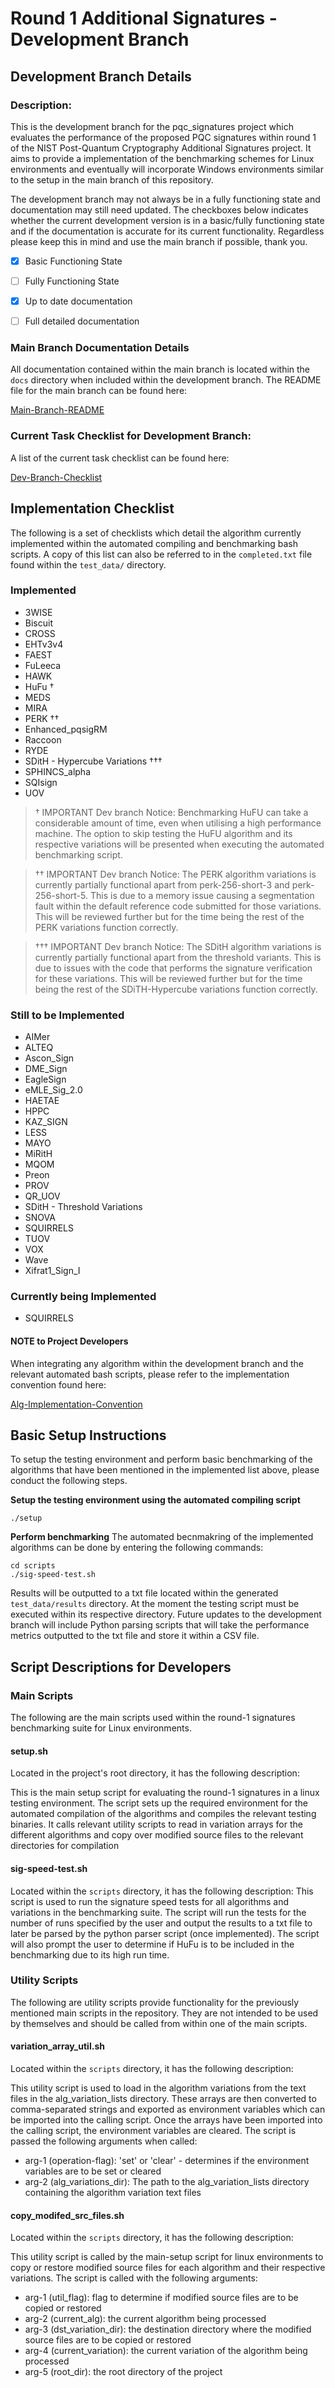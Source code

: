 # Round 1 Additional Signatures - Development Branch

## Development Branch Details

### Description:
This is the development branch for the pqc_signatures project which evaluates the performance of the proposed PQC signatures within round 1 of the NIST Post-Quantum Cryptography Additional Signatures project. It aims to provide a implementation of the benchmarking schemes for Linux environments and eventually will incorporate Windows environments similar to the setup in the main branch of this repository.

The development branch may not always be in a fully functioning state and documentation may still need updated. The checkboxes below indicates whether the current development version is in a basic/fully functioning state and if the documentation is accurate for its current functionality. Regardless please keep this in mind and use the main branch if possible, thank you.

- [x] Basic Functioning State
- [ ] Fully Functioning State
- [x] Up to date documentation
- [ ] Full detailed documentation


### Main Branch Documentation Details
All documentation contained within the main branch is located within the `docs` directory when included within the development branch. The README file for the main branch can be found here:

[Main-Branch-README](docs/MAIN_BRANCH_README.md)


### Current Task Checklist for Development Branch:

A list of the current task checklist can be found here:

[Dev-Branch-Checklist](./dev-branch-tasklist.md)



## Implementation Checklist
The following is a set of checklists which detail the algorithm currently implemented within the automated compiling and benchmarking bash scripts. A copy of this list can also be referred to in the `completed.txt` file found within the `test_data/` directory.

### Implemented
- 3WISE
- Biscuit
- CROSS
- EHTv3v4
- FAEST
- FuLeeca
- HAWK
- HuFu †
- MEDS
- MIRA
- PERK ††
- Enhanced_pqsigRM
- Raccoon
- RYDE
- SDitH - Hypercube Variations †††
- SPHINCS_alpha
- SQIsign
- UOV

> † IMPORTANT Dev branch Notice: Benchmarking HuFU can take a considerable amount of time, even when utilising a high performance machine. The option to skip testing the HuFU algorithm and its respective variations will be presented when executing the automated benchmarking script.  

> †† IMPORTANT Dev branch Notice: The PERK algorithm variations is currently partially functional apart from perk-256-short-3 and perk-256-short-5. This is due to a memory issue causing a segmentation fault within the default reference code submitted for those variations. This will be reviewed further but for the time being the rest of the PERK variations function correctly.

> ††† IMPORTANT Dev branch Notice: The SDitH algorithm variations is currently partially functional apart from the threshold variants. This is due to issues with the code that performs the signature verification for these variations. This will be reviewed further but for the time being the rest of the SDiTH-Hypercube variations function correctly. 


### Still to be Implemented
- AIMer
- ALTEQ
- Ascon_Sign
- DME_Sign
- EagleSign
- eMLE_Sig_2.0
- HAETAE
- HPPC
- KAZ_SIGN
- LESS
- MAYO
- MiRitH
- MQOM
- Preon
- PROV
- QR_UOV
- SDitH - Threshold Variations
- SNOVA
- SQUIRRELS
- TUOV
- VOX
- Wave
- Xifrat1_Sign_I

### Currently being Implemented 
- SQUIRRELS


#### **NOTE to Project Developers**

When integrating any algorithm within the development branch and the relevant automated bash scripts, please refer to the implementation convention found here:

[Alg-Implementation-Convention](src/modified_nist_src_files/IMPLEMENTATION_CONVENTION.md)

## Basic Setup Instructions
To setup the testing environment and perform basic benchmarking of the algorithms that have been mentioned in the implemented list above, please conduct the following steps.

**Setup the testing environment using the automated compiling script**
```
./setup
```

**Perform benchmarking**
The automated becnmakring of the implemented algorithms can be done by entering the following commands:
```
cd scripts
./sig-speed-test.sh
```

Results will be outputted to a txt file located within the generated `test_data/results` directory. At the moment the testing script must be executed within its respective directory. Future updates to the development branch will include Python parsing scripts that will take the performance metrics outputted to the txt file and store it within a CSV file. 

## Script Descriptions for Developers

### Main Scripts
The following are the main scripts used within the round-1 signatures benchmarking suite for Linux environments.

#### **setup.sh**

Located in the project's root directory, it has the following description:

This is the main setup script for evaluating the round-1 signatures in a linux testing environment. The script sets up the required environment for the automated compilation of the algorithms and compiles the relevant testing binaries. It calls relevant utility scripts to read in variation arrays for the different algorithms and copy over modified source files to the relevant directories for compilation

#### **sig-speed-test.sh**
Located within the `scripts` directory, it has the following description:
This script is used to run the signature speed tests for all algorithms and variations in the benchmarking suite. The script will run the tests for the number of runs specified by the user and output the results to a txt file to later be parsed by the python parser script (once implemented). The script will also prompt the user to determine if HuFu is to be included in the benchmarking due to its high run time.


### Utility Scripts
The following are utility scripts provide functionality for the previously mentioned main scripts in the repository. They are not intended to be used by themselves and should be called from within one of the main scripts.

#### **variation_array_util.sh**
Located within the `scripts` directory, it has the following description:

This utility script is used to load in the algorithm variations from the text files in the alg_variation_lists directory. These arrays are then converted to comma-separated strings and exported as environment variables which can be imported into the calling script. Once the arrays have been imported into the calling script, the environment variables are cleared. The script is passed the following arguments when called:

- arg-1 (operation-flag): 'set' or 'clear' - determines if the environment variables are to be set or cleared
- arg-2 (alg_variations_dir): The path to the alg_variation_lists directory containing the algorithm variation text files

#### **copy_modifed_src_files.sh**
Located within the `scripts` directory, it has the following description:

This utility script is called by the main-setup script for linux environments 
to copy or restore modified source files for each algorithm and their respective variations. The script is called with the following arguments:

- arg-1 (util_flag): flag to determine if modified source files are to be copied or restored
- arg-2 (current_alg): the current algorithm being processed
- arg-3 (dst_variation_dir): the destination directory where the modified source files are to be copied or restored
- arg-4 (current_variation): the current variation of the algorithm being processed
- arg-5 (root_dir): the root directory of the project